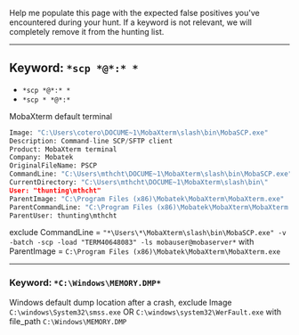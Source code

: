 Help me populate this page with the expected false positives you've encountered during your hunt. If a keyword is not relevant, we will completely remove it from the hunting list.

---

## Keyword: `*scp *@*:* *`
  - `*scp *@*:* *`
  - `*scp * *@*:*`

MobaXterm default terminal

```python
Image: "C:\Users\cotero\DOCUME~1\MobaXterm\slash\bin\MobaSCP.exe"
Description: Command-line SCP/SFTP client
Product: MobaXterm terminal
Company: Mobatek
OriginalFileName: PSCP
CommandLine: "C:\Users\mthcht\DOCUME~1\MobaXterm\slash\bin\MobaSCP.exe" -v -batch -scp -load "TERM40648083" -ls mobauser@mobaserver:"" "." "."
CurrentDirectory: "C:\Users\mthcht\DOCUME~1\MobaXterm\slash\bin\"
User: "thunting\mthcht"
ParentImage: "C:\Program Files (x86)\Mobatek\MobaXterm\MobaXterm.exe"
ParentCommandLine: "C:\Program Files (x86)\Mobatek\MobaXterm\MobaXterm.exe" 
ParentUser: thunting\mthcht
```

exclude CommandLine = `"*\Users\*\MobaXterm\slash\bin\MobaSCP.exe" -v -batch -scp -load "TERM40648083" -ls mobauser@mobaserver*` with ParentImage = `C:\Program Files (x86)\Mobatek\MobaXterm\MobaXterm.exe`

---

### Keyword: `*C:\Windows\MEMORY.DMP*`

Windows default dump location after a crash, exclude Image `C:\windows\System32\smss.exe` OR `C:\windows\system32\WerFault.exe` with file_path `C:\Windows\MEMORY.DMP`
